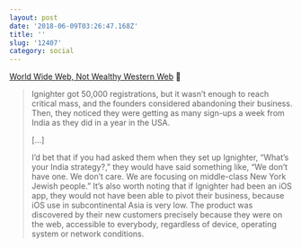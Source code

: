 ```yaml
---
layout: post
date: '2018-06-09T03:26:47.168Z'
title: ''
slug: '12407'
category: social
---
```

[World Wide Web, Not Wealthy Western Web](https://www.smashingmagazine.com/2017/03/world-wide-web-not-wealthy-western-web-part-1/) 🔗

>Ignighter got 50,000 registrations, but it wasn’t enough to reach critical mass, and the founders considered abandoning their business. Then, they noticed they were getting as many sign-ups a week from India as they did in a year in the USA.
>
>[...]
>
>I’d bet that if you had asked them when they set up Ignighter, “What’s your India strategy?,” they would have said something like, “We don’t have one. We don’t care. We are focusing on middle-class New York Jewish people.” It’s also worth noting that if Ignighter had been an iOS app, they would not have been able to pivot their business, because iOS use in subcontinental Asia is very low. The product was discovered by their new customers precisely because they were on the web, accessible to everybody, regardless of device, operating system or network conditions.
